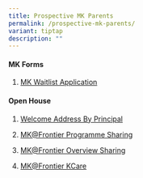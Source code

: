 ```yaml
---
title: Prospective MK Parents
permalink: /prospective-mk-parents/
variant: tiptap
description: ""
---
```

<h4><strong>MK Forms</strong></h4>
<ol data-tight="true" class="tight">
<li>
<p><a href="https://form.gov.sg/65b9c87d9a4cd54402e8a47b" rel="noopener noreferrer nofollow" target="_blank">MK Waitlist Application</a>
</p>
</li>
</ol>
<h4><strong>Open House</strong></h4>
<ol data-tight="true" class="tight">
<li>
<p><a href="https://drive.google.com/file/d/1iZsBGDhz28wGi8pgLwlMNVzdKiWWrUkh/view?usp=drive_link" rel="noopener noreferrer nofollow" target="_blank">Welcome Address By Principal</a>
</p>
</li>
<li>
<p><a href="https://drive.google.com/file/d/1h2Y_8rXHNlRYA2NJoCNF0npwIyt46b0H/view?usp=drive_link" rel="noopener noreferrer nofollow" target="_blank">MK@Frontier Programme Sharing</a>
</p>
</li>
<li>
<p><a href="https://drive.google.com/file/d/1H-7kufprn76EqwlAAk-m6jYxHJnvind_/view?usp=drive_link" rel="noopener noreferrer nofollow" target="_blank">MK@Frontier Overview Sharing</a>
</p>
</li>
<li>
<p><a href="https://drive.google.com/file/d/119qp-DCSfBIZcI7_VxOA3OQfBcMUO_UL/view?usp=sharing" rel="noopener noreferrer nofollow" target="_blank">MK@Frontier KCare</a>
</p>
</li>
</ol>
<p></p>